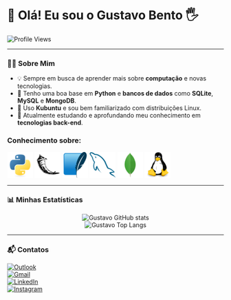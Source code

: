# 👋 Olá! Eu sou o **Gustavo Bento** 🖐️  

![Profile Views](https://komarev.com/ghpvc/?username=gustavo-bento-teles&color=green&style=flat-square)

---

### 🧑‍💻 **Sobre Mim**  
- 💡 Sempre em busca de aprender mais sobre **computação** e novas tecnologias.  
- 🐍 Tenho uma boa base em **Python** e **bancos de dados** como **SQLite**, **MySQL** e **MongoDB**.  
- 🐧 Uso **Kubuntu** e sou bem familiarizado com distribuições Linux.  
- 📘 Atualmente estudando e aprofundando meu conhecimento em **tecnologias back-end**.  

### Conhecimento sobre:
<div display: flex>
     <img src="https://raw.githubusercontent.com/devicons/devicon/master/icons/python/python-original.svg" alt="python" width="60" height="60"/>
     <img src="https://raw.githubusercontent.com/devicons/devicon/master/icons/flask/flask-original.svg" alt="flask" width="60" height="60"/>
     <img src="https://raw.githubusercontent.com/devicons/devicon/master/icons/sqlite/sqlite-original.svg" alt="sqlite" width="60" height="60"/>
     <img src="https://raw.githubusercontent.com/devicons/devicon/master/icons/mysql/mysql-original.svg" alt="mysql" width="60" height="60"/>
     <img src="https://raw.githubusercontent.com/devicons/devicon/master/icons/mongodb/mongodb-original.svg" alt="mongodb" width="60" height="60"/>
     <img src="https://raw.githubusercontent.com/devicons/devicon/master/icons/linux/linux-original.svg" alt="linux" width="60" height="60"/>
</div>

---

### 📊 **Minhas Estatísticas**  
<div align="center">
     <img src="https://github-readme-stats.vercel.app/api?username=gustavo-bento-teles&show_icons=true&theme=gruvbox" alt="Gustavo GitHub stats">
</div>
<div align="center">
     <img src="https://github-readme-stats.vercel.app/api/top-langs/?username=gustavo-bento-teles&layout=compact&theme=gruvbox" alt="Gustavo Top Langs" />
</div>

---

### 📬 **Contatos**  
[![Outlook](https://img.shields.io/badge/Microsoft_Outlook-0078D4?style=for-the-badge&logo=microsoft-outlook&logoColor=white)](mailto:gustavobento312@hotmail.com)  
[![Gmail](https://img.shields.io/badge/Gmail-D14836?style=for-the-badge&logo=gmail&logoColor=white)](mailto:gustavobentoteles379@gmail.com)  
[![LinkedIn](https://img.shields.io/badge/linkedin-%230077B5.svg?style=for-the-badge&logo=linkedin&logoColor=white)](https://www.linkedin.com/in/gustavo-bento-teles-9093a42bb?trk=contact-info)  
[![Instagram](https://img.shields.io/badge/Instagram-E4405F?style=for-the-badge&logo=instagram&logoColor=white)](https://www.instagram.com/gus.mtl_s/)
